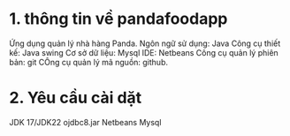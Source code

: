 # 1. thông tin về pandafoodapp
Ứng dụng quản lý nhà hàng Panda.
Ngôn ngữ sử dụng: Java 
Công cụ thiết kế: Java swing
Cơ sở dữ liệu: Mysql
IDE: Netbeans
Công cụ quản lý phiên bản: git
CÔng cụ quản lý mã nguồn: github.

# 2. Yêu cầu cài dặt
JDK 17/JDK22
ojdbc8.jar
Netbeans
Mysql
